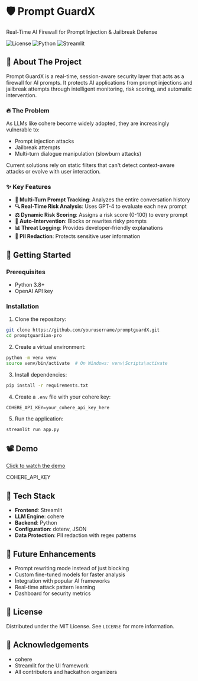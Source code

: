 # 🛡️ Prompt GuardX

Real-Time AI Firewall for Prompt Injection & Jailbreak Defense

![License](https://img.shields.io/badge/license-MIT-blue)
![Python](https://img.shields.io/badge/python-3.8%2B-blue)
![Streamlit](https://img.shields.io/badge/streamlit-1.30.0-red)

## 📌 About The Project

Prompt GuardX is a real-time, session-aware security layer that acts as a firewall for AI prompts. It protects AI applications from prompt injections and jailbreak attempts through intelligent monitoring, risk scoring, and automatic intervention.

### 🔥 The Problem

As LLMs like cohere become widely adopted, they are increasingly vulnerable to:
- Prompt injection attacks
- Jailbreak attempts
- Multi-turn dialogue manipulation (slowburn attacks)

Current solutions rely on static filters that can't detect context-aware attacks or evolve with user interaction.

### ✨ Key Features

- **🧠 Multi-Turn Prompt Tracking**: Analyzes the entire conversation history
- **🔍 Real-Time Risk Analysis**: Uses GPT-4 to evaluate each new prompt
- **⚖️ Dynamic Risk Scoring**: Assigns a risk score (0-100) to every prompt
- **🚨 Auto-Intervention**: Blocks or rewrites risky prompts
- **📊 Threat Logging**: Provides developer-friendly explanations
- **🔐 PII Redaction**: Protects sensitive user information

## 🚀 Getting Started

### Prerequisites

- Python 3.8+
- OpenAI API key

### Installation

1. Clone the repository:
```bash
git clone https://github.com/yourusername/promptguardX.git
cd promptguardian-pro
```

2. Create a virtual environment:
```bash
python -m venv venv
source venv/bin/activate  # On Windows: venv\Scripts\activate
```

3. Install dependencies:
```bash
pip install -r requirements.txt
```

4. Create a `.env` file with your cohere key:
```
COHERE_API_KEY=your_cohere_api_key_here
```

5. Run the application:
```bash
streamlit run app.py
```

## 📽 Demo
[Click to watch the demo](https://github.com/D09EHA/promptguardX/blob/main/demo1.mp4)


COHERE_API_KEY

## 🧰 Tech Stack

- **Frontend**: Streamlit
- **LLM Engine**: cohere
- **Backend**: Python
- **Configuration**: dotenv, JSON
- **Data Protection**: PII redaction with regex patterns

## 🔮 Future Enhancements

- Prompt rewriting mode instead of just blocking
- Custom fine-tuned models for faster analysis
- Integration with popular AI frameworks
- Real-time attack pattern learning
- Dashboard for security metrics

## 📄 License

Distributed under the MIT License. See `LICENSE` for more information.

## 🙏 Acknowledgements

- cohere
- Streamlit for the UI framework
- All contributors and hackathon organizers
